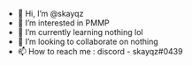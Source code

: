 - 👋 Hi, I’m @skayqz
- 👀 I’m interested in PMMP
- 🌱 I’m currently learning nothing lol
- 💞️ I’m looking to collaborate on nothing
- 📫 How to reach me : discord - skayqz#0439

<!---
skayqz/skayqz is a ✨ special ✨ repository because its `README.md` (this file) appears on your GitHub profile.
You can click the Preview link to take a look at your changes.
--->
